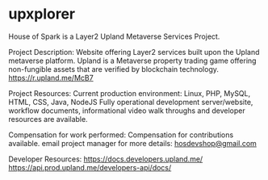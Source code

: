 # upxplorer
House of Spark is a Layer2 Upland Metaverse Services Project.

Project Description:
Website offering Layer2 services built upon the Upland metaverse platform. Upland is a Metaverse property trading game offering non-fungible assets that are verified by blockchain technology.
https://r.upland.me/McB7

Project Resources:
Current production environment: Linux, PHP, MySQL, HTML, CSS, Java, NodeJS 
Fully operational development server/website, workflow documents, informational video walk throughs and developer resources are available.

Compensation for work performed:
Compensation for contributions available. 
email project manager for more details: hosdevshop@gmail.com

Developer Resources:
https://docs.developers.upland.me/
https://api.prod.upland.me/developers-api/docs/
